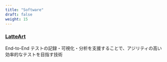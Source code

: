 ```yaml
---
title: "Software"
draft: false
weight: 15
---
```


### [LatteArt <i class="fab fa-github" style="font-size:30px"></i>](https://github.com/latteart-org/latteart)

End-to-End テストの記録・可視化・分析を支援することで、アジリティの高い効率的なテストを目指す技術